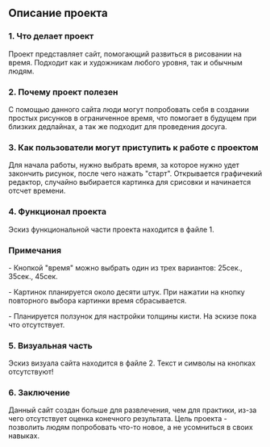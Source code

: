 <h2>Описание проекта</h2>
<h3>1. Что делает проект</h3>
<p>Проект представляет сайт, помогающий развиться в рисовании на время. Подходит как и художникам любого уровня, так и обычным людям.</p>
<h3>2. Почему проект полезен</h3>
<p>С помощью данного сайта люди могут попробовать себя в создании простых рисунков в ограниченное время, что помогает в будущем при близких дедлайнах, а так же подходит для проведения досуга.</p>
<h3>3. Как пользователи могут приступить к работе с проектом</h3>
<p>Для начала работы, нужно выбрать время, за которое нужно удет закончить рисунок, после чего нажать "старт". Открывается графичекий редактор, случайно выбирается картинка для срисовки и начинается отсчет времени.</p>
<h3>4. Функционал проекта</h3>
<p>Эскиз функциональной части проекта находится в файле 1.</p>
<h3>Примечания</h3>
<p>- Кнопкой "время" можно выбрать один из трех вариантов: 25сек., 35сек., 45сек.</p>
<p>- Картинок планируется около десяти штук. При нажатии на кнопку повторного выбора картинки время сбрасывается.</p>
<p>- Планируется ползунок для настройки толщины кисти. На эскизе пока что отсутствует.</p>
<h3>5. Визуальная часть</h3>
<p>Эскиз визуала сайта находится в файле 2. Текст и символы на кнопках отсутствуют!</p>
<h3>6. Заключение</h3>
<p>Данный сайт создан больше для развлечения, чем для практики, из-за чего отсутствует оценка конечного результата. Цель проекта - позволить людям попробовать что-то новое, а не усомниться в своих навыках.</p>
